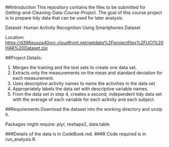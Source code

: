 ##Introduction
This repository contains the files to be submitted for Getting-and-Cleaning-Data-Course-Project. The goal of this course project is to prepare tidy data that can be used for later analysis.

Dataset: Human Activity Recognition Using Smartphones Dataset

Location: https://d396qusza40orc.cloudfront.net/getdata%2Fprojectfiles%2FUCI%20HAR%20Dataset.zip

##Project Details:
1. Merges the training and the test sets to create one data set.
2. Extracts only the measurements on the mean and standard deviation for each measurement. 
3. Uses descriptive activity names to name the activities in the data set
4. Appropriately labels the data set with descriptive variable names. 
5. From the data set in step 4, creates a second, independent tidy data set with the average of each variable for each activity and each subject.

##Requirements
Download the dataset into the working directory and unzip it.

Packages might require: plyr, reshape2, data.table

###Details of the data is in CodeBook.md.
###R Code required is in run_analysis.R.
